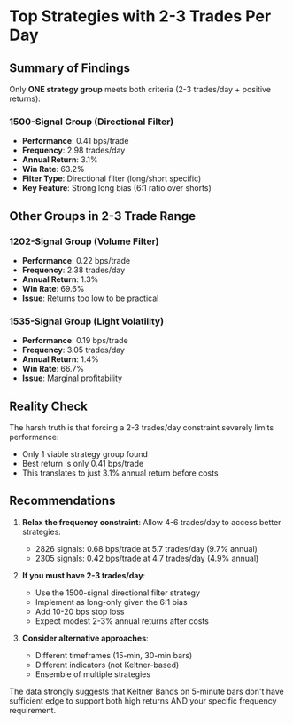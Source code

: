 # Top Strategies with 2-3 Trades Per Day

## Summary of Findings

Only **ONE strategy group** meets both criteria (2-3 trades/day + positive returns):

### 1500-Signal Group (Directional Filter)
- **Performance**: 0.41 bps/trade
- **Frequency**: 2.98 trades/day
- **Annual Return**: 3.1%
- **Win Rate**: 63.2%
- **Filter Type**: Directional filter (long/short specific)
- **Key Feature**: Strong long bias (6:1 ratio over shorts)

## Other Groups in 2-3 Trade Range

### 1202-Signal Group (Volume Filter)
- **Performance**: 0.22 bps/trade
- **Frequency**: 2.38 trades/day
- **Annual Return**: 1.3%
- **Win Rate**: 69.6%
- **Issue**: Returns too low to be practical

### 1535-Signal Group (Light Volatility)
- **Performance**: 0.19 bps/trade
- **Frequency**: 3.05 trades/day
- **Annual Return**: 1.4%
- **Win Rate**: 66.7%
- **Issue**: Marginal profitability

## Reality Check

The harsh truth is that forcing a 2-3 trades/day constraint severely limits performance:
- Only 1 viable strategy group found
- Best return is only 0.41 bps/trade
- This translates to just 3.1% annual return before costs

## Recommendations

1. **Relax the frequency constraint**: Allow 4-6 trades/day to access better strategies:
   - 2826 signals: 0.68 bps/trade at 5.7 trades/day (9.7% annual)
   - 2305 signals: 0.42 bps/trade at 4.7 trades/day (4.9% annual)

2. **If you must have 2-3 trades/day**:
   - Use the 1500-signal directional filter strategy
   - Implement as long-only given the 6:1 bias
   - Add 10-20 bps stop loss
   - Expect modest 2-3% annual returns after costs

3. **Consider alternative approaches**:
   - Different timeframes (15-min, 30-min bars)
   - Different indicators (not Keltner-based)
   - Ensemble of multiple strategies

The data strongly suggests that Keltner Bands on 5-minute bars don't have sufficient edge to support both high returns AND your specific frequency requirement.